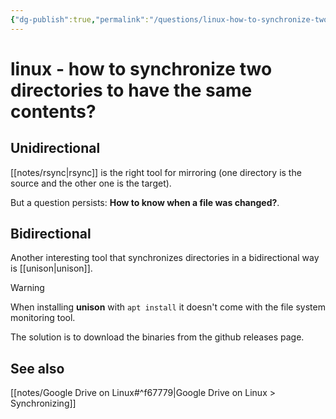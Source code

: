 ```yaml
---
{"dg-publish":true,"permalink":"/questions/linux-how-to-synchronize-two-directories-to-have-the-same-contents/","dgHomeLink":true,"dgPassFrontmatter":false}
---
```


# linux - how to synchronize two directories to have the same contents?

## Unidirectional
[[notes/rsync|rsync]] is the right tool for mirroring (one directory is the source and the other one is the target).

But a question persists: **How to know when a file was changed?**.


## Bidirectional
Another interesting tool that synchronizes directories in a bidirectional way is [[unison|unison]].

> [!warning]
> When installing **unison** with `apt install` it doesn't come with the file system monitoring tool.
>
> The solution is to download the binaries from the github releases page.

## See also

[[notes/Google Drive on Linux#^f67779|Google Drive on Linux > Synchronizing]]
